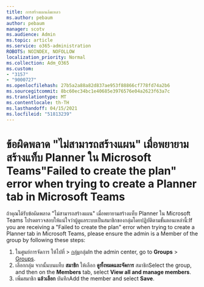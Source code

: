 ```yaml
---
title: การสร้างแผนล้มเหลว
ms.author: pebaum
author: pebaum
manager: scotv
ms.audience: Admin
ms.topic: article
ms.service: o365-administration
ROBOTS: NOINDEX, NOFOLLOW
localization_priority: Normal
ms.collection: Adm_O365
ms.custom:
- "3157"
- "9000727"
ms.openlocfilehash: 27b5a2a88a82d837ae953f88866cf778fd74a2b6
ms.sourcegitcommit: 8bc60ec34bc1e40685e3976576e04a2623f63a7c
ms.translationtype: MT
ms.contentlocale: th-TH
ms.lasthandoff: 04/15/2021
ms.locfileid: "51813239"
---
```

# <a name="failed-to-create-the-plan-error-when-trying-to-create-a-planner-tab-in-microsoft-teams"></a><span data-ttu-id="bf7cc-102">ข้อผิดพลาด "ไม่สามารถสร้างแผน" เมื่อพยายามสร้างแท็บ Planner ใน Microsoft Teams</span><span class="sxs-lookup"><span data-stu-id="bf7cc-102">"Failed to create the plan" error when trying to create a Planner tab in Microsoft Teams</span></span>

<span data-ttu-id="bf7cc-103">ถ้าคุณได้รับข้อผิดพลาด "ไม่สามารถสร้างแผน" เมื่อพยายามสร้างแท็บ Planner ใน Microsoft Teams โปรดตรวจสอบให้แน่ใจว่าผู้ดูแลระบบเป็นสมาชิกของกลุ่มโดยปฏิบัติตามขั้นตอนเหล่านี้:</span><span class="sxs-lookup"><span data-stu-id="bf7cc-103">If you are receiving a "Failed to create the plan" error when trying to create a Planner tab in Microsoft Teams, please ensure the admin is a Member of the group by following these steps:</span></span>

1. <span data-ttu-id="bf7cc-104">ในศูนย์การจัดการ ให้ไปที่  >  [กลุ่ม](https://admin.microsoft.com/Adminportal/Home?source=applauncher#/groups)กลุ่ม</span><span class="sxs-lookup"><span data-stu-id="bf7cc-104">In the admin center, go to **Groups** > [Groups](https://admin.microsoft.com/Adminportal/Home?source=applauncher#/groups).</span></span> 
2. <span data-ttu-id="bf7cc-105">เลือกกลุ่ม จากนั้นบนแท็บ **สมาชิก** ให้เลือก **ดูทั้งหมดและจัดการ** สมาชิก</span><span class="sxs-lookup"><span data-stu-id="bf7cc-105">Select the group, and then on the **Members** tab, select **View all and manage members**.</span></span>
3. <span data-ttu-id="bf7cc-106">เพิ่มสมาชิก **แล้วเลือก** บันทึก</span><span class="sxs-lookup"><span data-stu-id="bf7cc-106">Add the member and select **Save**.</span></span>
